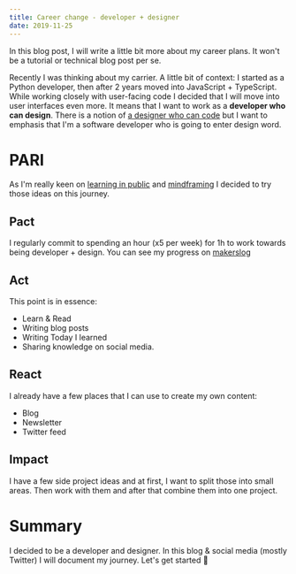 ```yaml
---
title: Career change - developer + designer
date: 2019-11-25
---
```


In this blog post, I will write a little bit more about my career plans. It won't be a tutorial or technical blog post per se.

Recently I was thinking about my carrier. A little bit of context: I started as a Python developer, then after 2 years moved into JavaScript + TypeScript. While working closely with user-facing code I decided that I will move into user interfaces even more. It means that I want to work as a **developer who can design**. There is a notion of [a designer who can code](https://www.invisionapp.com/inside-design/becoming-a-designer-who-codes/) but I want to emphasis that I'm a software developer who is going to enter design word.

# PARI

As I'm really keen on [learning in public](https://www.swyx.io/writing/learn-in-public/) and [mindframing](https://nesslabs.com/mindframing) I decided to try those ideas on this journey.

## Pact

I regularly commit to spending an hour (x5 per week) for 1h to work towards being developer + design. You can see my progress on [makerslog](https://getmakerlog.com/@krzysztof_zuraw)

## Act

This point is in essence:

- Learn & Read
- Writing blog posts
- Writing Today I learned
- Sharing knowledge on social media.

## React

I already have a few places that I can use to create my own content:

- Blog
- Newsletter
- Twitter feed

## Impact

I have a few side project ideas and at first, I want to split those into small areas. Then work with them and after that combine them into one project.

# Summary

I decided to be a developer and designer. In this blog & social media (mostly Twitter) I will document my journey. Let's get started 🎉
